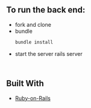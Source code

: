 ## To run the back end:
* fork and clone 
* bundle
  ```sh
  bundle install
* start the server
  rails server
  ```


## Built With

* [Ruby-on-Rails](https://rubyonrails.org/)
